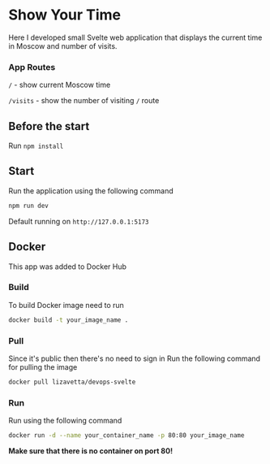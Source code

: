 # Show Your Time

Here I developed small Svelte web application that displays the current time in Moscow and number of visits.

### App Routes
`/` - show current Moscow time

`/visits` - show the number of visiting `/` route


## Before the start

Run `npm install`

## Start
Run the application using the following command
```bash
npm run dev
```
Default running on `http://127.0.0.1:5173`

## Docker

This app was added to Docker Hub

### Build

To build Docker image need to run
```bash
docker build -t your_image_name .
```

### Pull

Since it's public then there's no need to sign in
Run the following command for pulling the image
```bash
docker pull lizavetta/devops-svelte
```

### Run

Run using the following command
```bash
docker run -d --name your_container_name -p 80:80 your_image_name
```
**Make sure that there is no container on port 80!**

